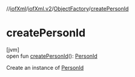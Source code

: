 //[iofXml](../../../index.md)/[iofXml.v2](../index.md)/[ObjectFactory](index.md)/[createPersonId](create-person-id.md)

# createPersonId

[jvm]\
open fun [createPersonId](create-person-id.md)(): [PersonId](../-person-id/index.md)

Create an instance of [PersonId](../-person-id/index.md)
